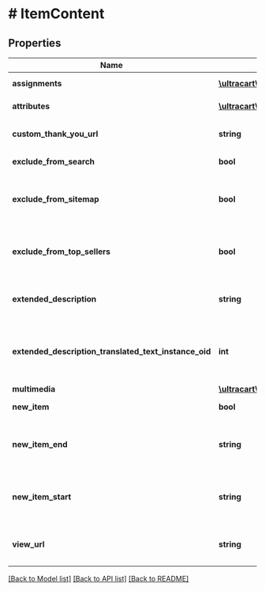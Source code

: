 # # ItemContent

## Properties

Name | Type | Description | Notes
------------ | ------------- | ------------- | -------------
**assignments** | [**\ultracart\v2\models\ItemContentAssignment[]**](ItemContentAssignment.md) | StoreFront assignments | [optional]
**attributes** | [**\ultracart\v2\models\ItemContentAttribute[]**](ItemContentAttribute.md) | StoreFront attributes | [optional]
**custom_thank_you_url** | **string** | Custom Thank You URL | [optional]
**exclude_from_search** | **bool** | Exclude from search | [optional]
**exclude_from_sitemap** | **bool** | Exclude from the sitemap for the StoreFront | [optional]
**exclude_from_top_sellers** | **bool** | Exclude from the top sellers list in the StoreFront | [optional]
**extended_description** | **string** | Extended description (max 10000 characters) | [optional]
**extended_description_translated_text_instance_oid** | **int** | Extneded description text translation instance identifier | [optional]
**multimedia** | [**\ultracart\v2\models\ItemContentMultimedia[]**](ItemContentMultimedia.md) | Multimedia | [optional]
**new_item** | **bool** | True if the item is new | [optional]
**new_item_end** | **string** | The date the item should no longer be considered new | [optional]
**new_item_start** | **string** | The date the item should start being considered new | [optional]
**view_url** | **string** | Legacy view URL (not used by StoreFronts) | [optional]

[[Back to Model list]](../../README.md#models) [[Back to API list]](../../README.md#endpoints) [[Back to README]](../../README.md)
